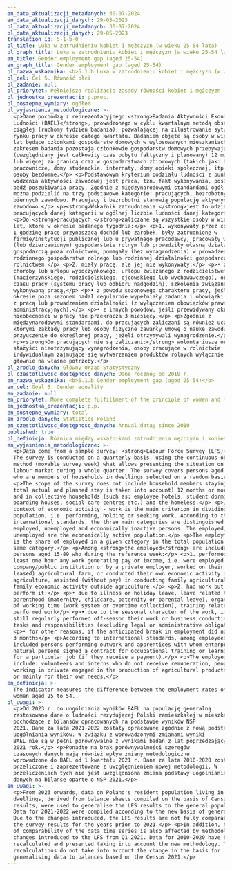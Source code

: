 ```yaml
---
en_data_aktualizacji_metadanych: 30-07-2024
en_data_aktualizacji_danych: 29-05-2023
pl_data_aktualizacji_metadanych: 30-07-2024
pl_data_aktualizacji_danych: 29-05-2023
translation_id: 5-1-b-0
pl_title: Luka w zatrudnieniu kobiet i mężczyzn (w wieku 25-54 lata)
pl_graph_title: Luka w zatrudnieniu kobiet i mężczyzn (w wieku 25-54 lata)
en_title: Gender employment gap (aged 25-54)
en_graph_title: Gender employment gap (aged 25-54)
pl_nazwa_wskaznika: <b>5.1.b Luka w zatrudnieniu kobiet i mężczyzn (w wieku 25-54 lata)</b>
pl_cel: Cel 5. Równość płci
pl_zadanie: null
pl_priorytet: Pełniejsza realizacja zasady równości kobiet i mężczyzn
pl_jednostka_prezentacji: p.proc.
pl_dostepne_wymiary: ogółem
pl_wyjasnienia_metodologiczne: >-
  <p>Dane pochodzą z reprezentacyjnego <strong>Badania Aktywności Ekonomicznej
  Ludności (BAEL)</strong>, prowadzonego w cyklu kwartalnym metodą obserwacji
  ciągłej (ruchomy tydzień badania), pozwalającej na zilustrowanie sytuacji na
  rynku pracy w okresie całego kwartału. Badaniem objęte są osoby w wieku 15-89
  lat będące członkami gospodarstw domowych w wylosowanych mieszkaniach. Poza
  zakresem badania pozostają członkowie gospodarstw domowych przebywający
  (uwzględniany jest całkowity czas pobytu faktyczny i planowany) 12 miesięcy
  lub więcej za granicą oraz w gospodarstwach zbiorowych (takich jak: hotele
  pracownicze, domy studenckie, internaty, domy opieki społecznej, itp.) oraz
  osoby bezdomne.</p> <p>Podstawowym kryterium podziału ludności z punktu
  widzenia aktywności zawodowej jest praca, tzn. fakt wykonywania, posiadania
  bądź poszukiwania pracy. Zgodnie z międzynarodowymi standardami ogół ludności
  można podzielić na trzy podstawowe kategorie: pracujących, bezrobotnych i
  biernych zawodowo. Pracujący i bezrobotni stanowią populację aktywnych
  zawodowo.</p> <p><strong>Wskaźnik zatrudnienia </strong>jest to udział
  pracujących danej kategorii w ogólnej liczbie ludności danej kategorii.</p>
  <p>Do <strong>pracujących </strong>zaliczane są wszystkie osoby w wieku 15-89
  lat, które w okresie badanego tygodnia:</p> <p>1. wykonywały przez co najmniej
  1 godzinę pracę przynoszącą dochód lub zarobek, były zatrudnione w
  firmie/instytucji publicznej lub u prywatnego pracodawcy, pracowały we własnym
  (lub dzierżawionym) gospodarstwie rolnym lub prowadziły własną działalność
  gospodarczą poza rolnictwem, pomagały (bez wynagrodzenia) w prowadzeniu
  rodzinnego gospodarstwa rolnego lub rodzinnej działalności gospodarczej poza
  rolnictwem,</p> <p>2. miały pracę, ale jej nie wykonywały:</p> <p>• z powodu
  choroby lub urlopu wypoczynkowego, urlopu związanego z rodzicielstwem
  (macierzyńskiego, rodzicielskiego, ojcowskiego lub wychowawczego), organizacji
  czasu pracy (systemu pracy lub odbioru nadgodzin), szkolenia związanego z
  wykonywaną pracą,</p> <p>• z powodu sezonowego charakteru pracy, jeśli w
  okresie poza sezonem nadal regularnie wypełniały zadania i obowiązki związane
  z pracą lub prowadzeniem działalności (z wyłączeniem obowiązków prawnych lub
  administracyjnych),</p> <p>• z innych powodów, jeśli przewidywany okres
  nieobecności w pracy nie przekracza 3 miesięcy.</p> <p>Zgodnie z
  międzynarodowymi standardami, do pracujących zaliczani są również uczniowie, z
  którymi zakłady pracy lub osoby fizyczne zawarły umowę o naukę zawodu lub
  przyuczenie do określonej pracy, jeżeli otrzymywali wynagrodzenie.</p>
  <p><strong>Do pracujących nie są zaliczani:</strong> wolontariusze oraz
  stażyści nieotrzymujący wynagrodzenia, osoby pracujące w rolnictwie
  indywidualnym zajmujące się wytwarzaniem produktów rolnych wyłącznie lub
  głównie na własne potrzeby.</p>
pl_zrodlo_danych: Główny Urząd Statystyczny
pl_czestotliwosc_dostępnosc_danych: Dane roczne; od 2010 r.
en_nazwa_wskaznika: <b>5.1.b Gender employment gap (aged 25-54)</b>
en_cel: Goal 5. Gender equality
en_zadanie: null
en_priorytet: More complete fulfillment of the principle of women and men's equality
en_jednostka_prezentacji: p.p.
en_dostepne_wymiary: total
en_zrodlo_danych: Statistics Poland
en_czestotliwosc_dostępnosc_danych: Annual data; since 2010
published: true
pl_definicja: Różnica między wskaźnikami zatrudnienia mężczyzn i kobiet w wieku 25-54 lata.
en_wyjasnienia_metodologiczne: >-
  <p>Data come from a sample survey: <strong>Labour Force Survey (LFS)</strong>.
  The survey is conducted on a quarterly basis, using the continuous observation
  method (movable survey week) what allows presenting the situation on the
  labour market during a whole quarter. The survey covers persons aged 15-89,
  who are members of households in dwellings selected on a random basis.</p>
  <p>The scope of the survey does not include household members staying (the
  total actual and planned stay is taken into account) 12 months or more abroad
  and in collective households (such as: employee hotels, student dormitories,
  boarding houses, social care centres etc.) and the homeless.</p> <p>In the
  context of economic activity - work is the main criterion in dividing the
  population, i.e. performing, holding or seeking work. According to the
  international standards, the three main categories are distinguished:
  employed, unemployed and economically inactive persons. The employed,
  unemployed are the economically active population.</p> <p>The employment rate
  is the share of employed in a given category in the total population of the
  same category.</p> <p>Among <strong>the employed</strong> are included all
  persons aged 15-89 who during the reference week:</p> <p>1. performed for at
  least one hour any work generating pay or income, i.e. were employed in a
  company/public institution or by a private employer, worked on their own (or
  leased) agricultural farm, or conducted their own economic activity outside
  agriculture, assisted (without pay) in conducting family agricultural farm or
  family economic activity outside agriculture,</p> <p>2. had work but did not
  perform it:</p> <p>• due to illness or holiday leave, leave related to
  parenthood (maternity, childcare, paternity or parental leave), organisation
  of working time (work system or overtime collection), training related to the
  performed work</p> <p>• due to the seasonal character of the work, if they
  still regularly performed off-season their work or business conducting related
  tasks and responsibilities (excluding legal or administrative obligations)</p>
  <p>• for other reasons, if the anticipated break in employment did not exceed
  3 months</p> <p>According to international standards, among employees are also
  included persons performing outwork and apprentices with whom enterprises or
  natural persons signed a contract for occupational training or learning skills
  for a particular job (if they receive a payment).</p> <p>The employed do not
  include: volunteers and interns who do not receive remuneration, people
  working in private engaged in the production of agricultural products solely
  or mainly for their own needs.</p>
en_definicja: >-
  The indicator measures the difference between the employment rates of men and
  women aged 25 to 54.
pl_uwagi: >-
  <p>Od 2023 r. do uogólniania wyników BAEL na populację generalną
  zastosowano dane o ludności rezydującej Polski zamieszkałej w mieszkaniach,
  pochodzące z bilansów opracowanych na podstawie wyników NSP
  2021. Dane za lata 2021-2022 zostały opracowane zgodnie z nową podstawą
  uogólniania wyników. W związku z wprowadzonymi zmianami wyniki
  BAEL nie są w pełni porównywalne z wynikami badań z lat poprzedzających
  2021 rok.</p> <p>Ponadto na brak porównywalności szeregów
  czasowych danych mają również wpływ zmiany metodologiczne
  wprowadzone do BAEL od 1 kwartału 2021 r. Dane za lata 2010-2020 zostały
  przeliczone i zaprezentowane z uwzględnieniem nowej metodologii. W
  przeliczeniach tych nie jest uwzględniona zmiana podstawy uogólniania
  danych na bilanse oparte o NSP 2021.</p>
en_uwagi: >-
  <p>From 2023 onwards, data on Poland's resident population living in
  dwellings, derived from balance sheets compiled on the basis of Census 2021
  results, were used to generalise the LFS results to the general population.
  Data for 2021-2022 were compiled according to the new basis of generalisation.
  Due to the changes introduced, the LFS results are not fully comparable with
  the survey results for the years prior to 2021.</p> <p>In addition, the lack
  of comparability of the data time series is also affected by methodological
  changes introduced to the LFS from Q1 2021. Data for 2010-2020 have been
  recalculated and presented taking into account the new methodology. These
  recalculations do not take into account the change in the basis for
  generalising data to balances based on the Census 2021.</p>
---
```

